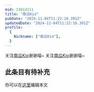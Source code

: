 ```yaml
---
mid: 23814111
title: "南瓜Kio"
pubDate: "2024-11-04T11:22:10.391Z"
updatedDate: "2024-11-04T11:22:10.391Z"
profile:
  {
    Nickname: ["南瓜Kio"],
  }
---
```


关注[南瓜Kio](https://space.bilibili.com/23814111)谢谢喵~ 关注[南瓜Kio](https://space.bilibili.com/23814111)谢谢喵~

## 此条目有待补充
你可以在[这里](https://github.com/Yuhanawa/VTuber.ICU-Content/edit/master/v/南瓜Kio/index.md)编辑本文

